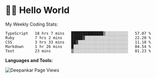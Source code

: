 # 👋🏽 Hello World 

<!--![Deepankar's github stats](https://github-readme-stats.vercel.app/api?username=Deep-Codes&count_private=true&show_icons=true&theme=radical)-->
My Weekly Coding Stats:

<!--START_SECTION:waka-->
```text
TypeScript   18 hrs 7 mins   ██████████████▒░░░░░░░░░░   57.07 % 
Ruby         7 hrs 2 mins    █████▓░░░░░░░░░░░░░░░░░░░   22.20 % 
CSS          3 hrs 33 mins   ██▓░░░░░░░░░░░░░░░░░░░░░░   11.18 % 
Markdown     1 hr 26 mins    █░░░░░░░░░░░░░░░░░░░░░░░░   04.54 % 
Text         23 mins         ▒░░░░░░░░░░░░░░░░░░░░░░░░   01.23 % 
```
<!--END_SECTION:waka-->

**Languages and Tools:**



<p align="left"> <img src="https://komarev.com/ghpvc/?username=Deep-Codes&label=Views&color=blue&style=plastic" alt="Deepankar Page Views" /> </p>
